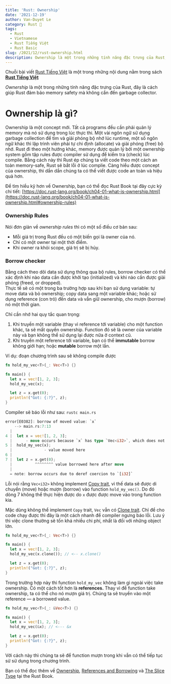 ```yaml
---
title: 'Rust: Ownership'
date: '2021-12-19'
author: Van-Duyet Le
category: Rust 🦀
tags:
  - Rust
  - Vietnamese
  - Rust Tiếng Việt
  - Rust Basic
slug: /2021/12/rust-ownership.html
description: Ownership là một trong những tính năng đặc trưng của Rust, đây là cách giúp Rust đảm bảo memory safety mà không cần đến garbage collector.
---
```


<div class="noti">Chuỗi bài viết <a href="/tag/rust-tiếng-việt/">Rust Tiếng Việt</a> là một trong những nội dung nằm trong sách <a href="https://rust-tieng-viet.github.io/?utm_source=blog.duyet.net&utm_medium=post&utm_campaign=launch_rust_tieng_viet" target="_blank"><strong>Rust Tiếng Việt</strong></a></div>

_Ownership_ là một trong những tính năng đặc trưng của Rust, đây là cách giúp Rust đảm bảo memory safety mà không cần đến garbage collector.

# Ownership là gì?

Ownership là một concept mới. Tất cả programs đều cần phải quản lý
memory mà nó sử dụng trong lúc thực thi. Một vài ngôn ngữ sử dụng
garbage collection để tìm và giải phóng bộ nhớ lúc runtime, một số
ngôn ngữ khác thì lập trình viên phải tự chi định (allocate) và giải
phóng (free) bộ nhớ. Rust đi theo một hướng khác, memory được quản lý
bởi một ownership system gồm tập rules được compiler sử dụng để kiểm
tra (check) lúc compile. Bằng cách này thì Rust ép chúng ta viết code theo một
cách an toàn memory-safe, Rust sẽ bắt lỗi ở lúc complie.
Càng hiểu được concept của ownership, thì dần
dần chúng ta có thể viết được code an toàn và hiệu quả hơn.

Để tìm hiểu kỹ hơn về Ownership, bạn có thể đọc Rust Book tại
đây cực kỳ chi tiết:
[https://doc.rust-lang.org/book/ch04-01-what-is-ownership.html](https://doc.rust-lang.org/book/ch04-01-what-is-ownership.html#ownership-rules)

### Ownership Rules

Nói đơn giản về _ownership rules_ thì có một số điều cơ bản sau:

- Mỗi giá trị trong Rust đều có một biến gọi là owner của nó.
- Chỉ có một owner tại một thời điểm.
- Khi owner ra khỏi scope, giá trị sẽ bị hủy.

### Borrow checker

Bằng cách theo dõi data sử dụng thông qua bộ rules,
borrow checker có thể xác định khi nào data cần được khởi tạo
(initialized) và khi nào cần được giải phóng (freed, or dropped).  
Thực tế sẽ có một trong ba trường hợp sau khi bạn sử dụng variable:
tự move data và bỏ ownership; copy data sang một variable khác;
hoặc sử dụng reference (con trỏ) đến data và vẫn giữ ownership,
cho mượn (borrow) nó một thời gian.

Chỉ cần nhớ hai quy tắc quan trọng:

1. Khi truyền một variable (thay vì reference tới variable) cho một function khác, ta sẽ mất quyền ownership. Function đó sẽ là owner của variable này và bạn không thể sử dụng lại được nữa ở context cũ.
2. Khi truyền một reference tới variable, bạn có thể **immutable** borrow không giới hạn; hoặc **mutable** borrow một lần.

Ví dụ: đoạn chương trình sau sẽ không compile được

```rust
fn hold_my_vec<T>(_: Vec<T>) {}

fn main() {
  let x = vec![1, 2, 3];
  hold_my_vec(x);

  let z = x.get(0);
  println!("Got: {:?}", z);
}
```

Compiler sẽ báo lỗi như sau: `rustc main.rs`

```rust
error[E0382]: borrow of moved value: `x`
    --> main.rs:7:13
  |
4 |  let x = vec![1, 2, 3];
  |      - move occurs because `x` has type `Vec<i32>`, which does not implement the `Copy` trait
5 |  hold_my_vec(x);
  |              - value moved here
6 |
7 |  let z = x.get(0);
  |          ^^^^^^^^ value borrowed here after move
  |
  = note: borrow occurs due to deref coercion to `[i32]`
```

Lỗi nói rằng `Vec<i32>` không implement
[Copy trait](https://doc.rust-lang.org/std/marker/trait.Copy.html),
vì thế data sẽ được di chuyển (move) hoặc mượn (borrow) vào function
`hold_my_vec()`. Do đó dòng 7 không thể thực hiện được do `x` được
được move vào trong function kia.

Mặc dùng không thể implement `Copy` trait, `Vec` vẫn có
[Clone trait](https://doc.rust-lang.org/core/clone/trait.Clone.html).
Chỉ để cho code chạy được thì đây là một cách nhanh để compiler ngưng báo lỗi.
Lưu ý thì việc clone thường sẽ tốn khá nhiều chi phí, nhất là đối với những object lớn.

```rust
fn hold_my_vec<T>(_: Vec<T>) {}

fn main() {
  let x = vec![1, 2, 3];
  hold_my_vec(x.clone()); // <-- x.clone()

  let z = x.get(0);
  println!("Got: {:?}", z);
}
```

Trong trường hợp này thì function `hold_my_vec` không làm gì ngoài
việc take ownership. Có một cách tốt hơn là **references.** Thay vì
để function take ownership, ta có thể cho nó mượn giá trị.
Chúng ta sẽ truyền vào một reference — a borrowed value.

```rust
fn hold_my_vec<T>(_: &Vec<T>) {}

fn main() {
  let x = vec![1, 2, 3];
  hold_my_vec(&x); // <--- &x

  let z = x.get(0);
  println!("Got: {:?}", z);
}
```

Với cách này thì chúng ta sẽ để function mượn trong khi
vẫn có thể tiếp tục sử sử dụng trong chương trình.

Bạn có thể đọc thêm về [Ownership](https://doc.rust-lang.org/book/ch04-01-what-is-ownership.html),
[References and Borrowing](https://doc.rust-lang.org/book/ch04-02-references-and-borrowing.html#references-and-borrowing) và
[The Slice Type](https://doc.rust-lang.org/book/ch04-03-slices.html#the-slice-type) tại the Rust Book.
